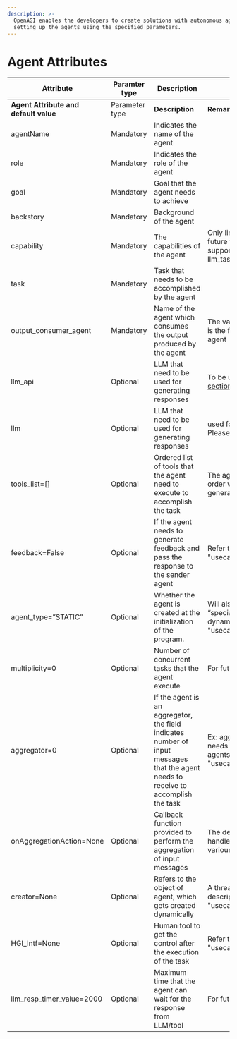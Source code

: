 ```yaml
---
description: >-
  OpenAGI enables the developers to create solutions with autonomous agents by
  setting up the agents using the specified parameters.
---
```


# Agent Attributes



<table data-header-hidden><thead><tr><th width="205">Attribute</th><th width="176">Paramter type</th><th width="191">Description</th><th width="307"></th></tr></thead><tbody><tr><td><strong>Agent Attribute and default value</strong></td><td>Parameter type</td><td><strong>Description</strong></td><td><strong>Remarks</strong></td></tr><tr><td>agentName</td><td>Mandatory</td><td>Indicates the name of the agent</td><td></td></tr><tr><td>role</td><td>Mandatory</td><td>Indicates the role of the agent</td><td></td></tr><tr><td>goal</td><td>Mandatory</td><td>Goal that the agent needs to achieve</td><td></td></tr><tr><td>backstory</td><td>Mandatory</td><td>Background of the agent</td><td></td></tr><tr><td>capability</td><td>Mandatory</td><td>The capabilities of the agent</td><td>Only limited capabilities are supported. In future they will be extended. At present it supports search_executor and llm_task_executor.</td></tr><tr><td>task</td><td>Mandatory</td><td>Task that needs to be accomplished by the agent</td><td></td></tr><tr><td>output_consumer_agent</td><td>Mandatory</td><td>Name of the agent which consumes the output produced by the agent</td><td>The value “HGI” indicates human agent which is the final receiver of the output from the agent</td></tr><tr><td>llm_api</td><td>Optional</td><td>LLM that need to be used for generating responses</td><td>To be used for local LLM as mentioned in <a href="broken-reference">section</a></td></tr><tr><td>llm</td><td>Optional</td><td>LLM that need to be used for generating responses</td><td>used for passing LLM name to the agent. Please refer to <a href="broken-reference">section</a> </td></tr><tr><td>tools_list=[]</td><td>Optional</td><td>Ordered list of tools that the agent need to execute to accomplish the task</td><td>The agent will execute the tools in the given order with relevant parameters after generating using AI</td></tr><tr><td>feedback=False</td><td>Optional</td><td>If the agent needs to generate feedback and pass the response to the sender agent</td><td>Refer to example "usecases/ProfAgentFeedback_Review.py"</td></tr><tr><td>agent_type=”STATIC”</td><td>Optional</td><td>Whether the agent is created at the initialization of the program.</td><td>Will also be used in future for indicating “special agents types”. Specific example for dynamic usage  can be found "usecases/ProfAgentDynamic.py"</td></tr><tr><td>multiplicity=0</td><td>Optional</td><td>Number of concurrent tasks that the agent execute</td><td>For future usage</td></tr><tr><td>aggregator=0</td><td>Optional</td><td>If the agent is an aggregator, the field indicates number of input messages that the agent needs to receive to accomplish the task</td><td>Ex: aggregator=2 indicates that the agent needs to wait for 2 messages from the other agents to execute its task. Example "usecases/ProfAgentAggr.py"</td></tr><tr><td>onAggregationAction=None</td><td>Optional</td><td>Callback function provided to perform the aggregation of input messages</td><td>The developer needs to pass the function to handle the aggregation of input generated by various agents. Refer to above example.</td></tr><tr><td>creator=None</td><td>Optional</td><td>Refers to the object of agent, which gets created dynamically</td><td>A thread will be created based on the object description to handle the task. Example: "usecases/ProfAgentDynamic.py"</td></tr><tr><td>HGI_Intf=None</td><td>Optional</td><td>Human tool to get the control after the execution of the task</td><td>Refer to example: "usecases/ProfAgentHumanToolInteration.py"</td></tr><tr><td>llm_resp_timer_value=2000</td><td>Optional</td><td>Maximum time that the agent can wait for the response from LLM/tool</td><td>For future use</td></tr></tbody></table>
